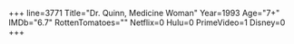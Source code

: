 +++
line=3771
Title="Dr. Quinn, Medicine Woman"
Year=1993
Age="7+"
IMDb="6.7"
RottenTomatoes=""
Netflix=0
Hulu=0
PrimeVideo=1
Disney=0
+++

